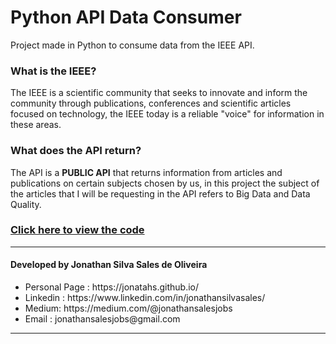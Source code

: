 <h1 > Python API Data Consumer</h1>
<p >Project made in Python to consume data from the IEEE API.</p>
<h3 >What is the IEEE?</h3>
<p >The IEEE is a scientific community that seeks to innovate and inform the community through publications, conferences and scientific articles focused on technology, the IEEE today is a reliable "voice" for information in these areas.</p>
<h3 >What does the API return?</h3>
<p >The API is a <b>PUBLIC API</b> that returns information from articles and publications on certain subjects chosen by us, in this project the subject of the articles that I will be requesting in the API refers to Big Data and Data Quality.</p>

<h3><a href="https://github.com/jonatahs/pythonApiDataConsumer/blob/main/pythonApiConsumer.ipynb">Click here to view the code</a></h3>

<hr>
<h4 >Developed by Jonathan Silva Sales de Oliveira</h4>
<ul >
  <li >Personal Page : https://jonatahs.github.io/</li>
  <li>Linkedin : https://www.linkedin.com/in/jonathansilvasales/</li>
  <li>Medium: https://medium.com/@jonathansalesjobs</li>
  <li>Email : jonathansalesjobs@gmail.com</li>
</ul>
<hr>

